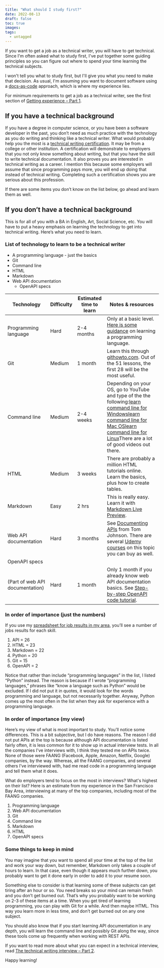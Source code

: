 ```yaml
---
title: "What should I study first?"
date: 2022-08-13
draft: false
toc: true
images:
tags:
  - untagged
---
```



If you want to get a job as a technical writer, you will have to get technical. Since I'm often asked what to study first, I've put together some guiding principles so you can figure out where to spend your time learning the technical subjects.

I won't tell you what to study first, but I'll give you what you need to make that decision. As usual, I'm assuming you want to document software using a [docs-as-code](https://www.writethedocs.org/guide/docs-as-code/) approach, which is where my experience lies.

For minimum requirements to get a job as a technical writer, see the first section of [Getting experience – Part 1](../getting-experience-part-1/).

## If you have a technical background

If you have a degree in computer science, or you have been a software developer in the past, you don’t need as much practice with the technology as you do writing and thinking like a technical writer. What would probably help you the most is a [technical writing certification](../getting-experience-part-1/#College_programs_that_help_you_get_into_technical_writing). It may be from a college or other institution. A certification will demonstrate to employers that you not only know something about writing, but that you have the skill to write technical documentation. It also proves you are interested in technical writing as a career. I mention this because some employers will assume that since programming pays more, you will end up doing that instead of technical writing. Completing such a certification shows you are serious about this profession.

If there are some items you don’t know on the list below, go ahead and learn them as well.

## If you don’t have a technical background

This is for all of you with a BA in English, Art, Social Science, etc. You will have to put a heavy emphasis on learning the technology to get into technical writing. Here’s what you need to learn.

### List of technology to learn to be a technical writer

- A programming language - just the basics
- Git
- Command line
- HTML
- Markdown
- Web API documentation
  - OpenAPI specs


| Technology | Difficulty | Estimated time to learn | Notes & resources |
|------------|------------|-------------------------|-------------------|
| Programming language | Hard | 2-4 months | Only at a basic level. [Here is some guidance](../the-technical-writing-interview-part-2/#Reading_code) on learning a programming language. |
| Git | Medium | 1 month | Learn this through [githowto.com](https://githowto.com/). Out of the 51 lessons, the first 28 will be the most useful. |
| Command line | Medium | 2-4 weeks | Depending on your OS, go to YouTube and type of the the following:[learn command line for Windows](https://www.youtube.com/results?search_query=learn+command+line+for+windows)[learn command line for Mac OS](https://www.youtube.com/results?search_query=learn+command+line+for+mac+os)[learn command line for Linux](https://www.youtube.com/results?search_query=learn+command+line+for+linux)There are a lot of good videos out there. |
| HTML | Medium | 3 weeks | There are probably a million HTML tutorials online. Learn the basics, plus how to create tables. |
| Markdown | Easy | 2 hrs | This is really easy. Learn it with [Markdown Live Preview](https://markdownlivepreview.com/). |
| Web API documentation | Hard | 3 months | See [Documenting APIs](https://idratherbewriting.com/learnapidoc/) from Tom Johnson. There are several [Udemy courses](https://www.udemy.com/) on this topic you can buy as well. |
| OpenAPI specs
(Part of web API documentation) | Hard | 1 month | Only 1 month if you already know web API documentation basics. See [Step-by-step OpenAPI code tutorial](https://idratherbewriting.com/learnapidoc/openapi_tutorial.html). |


### In order of importance (just the numbers)

If you use my [spreadsheet for job results in my area](https://docs.google.com/spreadsheets/d/1AyLq0QaMs3hdKN92p5ASzOA4hjcAHD9Kx0wF63SKkbs/edit#gid=0), you’ll see a number of jobs results for each skill.

1. API = 26
2. HTML = 23
3. Markdown = 22
4. Python = 20
5. Git = 15
6. OpenAPI = 2

Notice that rather than include “programming languages” in the list, I listed “Python” instead. The reason is because if I wrote “programming languages,” phrases like “know a language such as Python” would be excluded. If I did not put it in quotes, it would look for the words programming and language, but not necessarily together. Anyway, Python comes up the most often in the list when they ask for experience with a programming language.

### In order of importance (my view)

Here’s my view of what is most important to study. You’ll notice some differences. This is a bit subjective, but I do have reasons. The reason I did not put APIs at the top is because although API documentation is listed fairly often, it is less common for it to show up in actual interview tests. In all the companies I’ve interviews with, I think they tested me on APIs twice. None of those were FAANG (Facebook, Apple, Amazon, Netflix, Google) companies, by the way. Whereas, all the FAANG companies, and several others I’ve interviewed with, had me read code in a programming language and tell them what it does.

What do employers tend to focus on the most in interviews? What's highest on their list? Here is an estimate from my experience in the San Francisco Bay Area, interviewing at many of the top companies, including most of the FAANG companies.

1. Programming language
2. Web API documentation
3. Git
4. Command line
5. Markdown
6. HTML
7. OpenAPI specs

### Some things to keep in mind

You may imagine that you want to spend all your time at the top of the list and work your way down, but remember, Markdown only takes a couple of hours to learn. In that case, even though it appears much further down, you probably want to get it done early in order to add it to your resume soon.

Something else to consider is that learning some of these subjects can get tiring after an hour or so. You need breaks so your mind can remain fresh and you don’t get burned out. That’s why you probably want to be working on 2-3 of these items at a time. When you get tired of learning programming, you can play with Git for a while. And then maybe HTML. This way you learn more in less time, and don’t get burned out on any one subject.

You should also know that if you start learning API documentation in any depth, you will learn the command line and possibly Git along the way, since these tools come up frequently when working with REST APIs.

If you want to read more about what you can expect in a technical interview, read [The technical writing interview – Part 2](../the-technical-writing-interview-part-2/).

Happy learning!